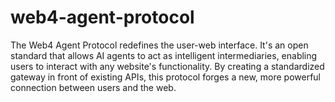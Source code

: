 # web4-agent-protocol
The Web4 Agent Protocol redefines the user-web interface. It's an open standard that allows AI agents to act as intelligent intermediaries, enabling users to interact with any website's functionality. By creating a standardized gateway in front of existing APIs, this protocol forges a new, more powerful connection between users and the web.
